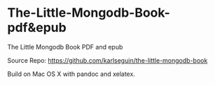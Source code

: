 # The-Little-Mongodb-Book-pdf&epub

The Little Mongodb Book PDF and epub

Source Repo: https://github.com/karlseguin/the-little-mongodb-book

Build on Mac OS X with pandoc and xelatex.
